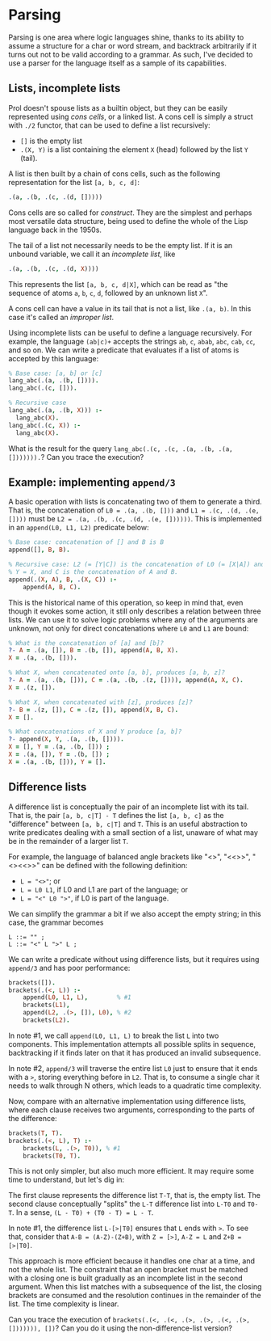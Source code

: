 # Parsing

Parsing is one area where logic languages shine, thanks to its ability to
assume a structure for a char or word stream, and backtrack arbitrarily
if it turns out not to be valid according to a grammar.
As such, I've decided to use a parser for the language itself as a sample
of its capabilities.

## Lists, incomplete lists

Prol doesn't spouse lists as a builtin object, but they can be easily
represented using _cons cells_, or a linked list. A cons cell is simply
a struct with `./2` functor, that can be used to define a list recursively:

- `[]` is the empty list
- `.(X, Y)` is a list containing the element `X` (head) followed by the
list `Y` (tail).

A list is then built by a chain of cons cells, such as the following
representation for the list `[a, b, c, d]`:

```prolog
.(a, .(b, .(c, .(d, []))))
```

Cons cells are so called for *construct*. They are the simplest and perhaps
most versatile data structure, being used to define the whole of the Lisp language
back in the 1950s.

The tail of a list not necessarily needs to be the empty list. If it is an
unbound variable, we call it an *incomplete list*, like

```prolog
.(a, .(b, .(c, .(d, X))))
```

This represents the list `[a, b, c, d|X]`, which can be read as
"the sequence of atoms `a`, `b`, `c`, `d`, followed by an unknown list
`X`".

A cons cell can have a value in its tail that is not a list, like `.(a, b)`.
In this case it's called an *improper list*.

Using incomplete lists can be useful to define a language recursively. For example,
the language `(ab|c)+` accepts the strings `ab`, `c`, `abab`, `abc`, `cab`, `cc`,
and so on. We can write a predicate that evaluates if a list of atoms is accepted
by this language:

```prolog
% Base case: [a, b] or [c]
lang_abc(.(a, .(b, []))).
lang_abc(.(c, [])).

% Recursive case
lang_abc(.(a, .(b, X))) :-
  lang_abc(X).
lang_abc(.(c, X)) :-
  lang_abc(X).
```

What is the result for the query `lang_abc(.(c, .(c, .(a, .(b, .(a, [])))))).`?
Can you trace the execution?

## Example: implementing `append/3`

A basic operation with lists is concatenating two of them to generate a third.
That is, the concatenation of `L0 = .(a, .(b, []))` and `L1 = .(c, .(d, .(e, [])))` must be
`L2 = .(a, .(b, .(c, .(d, .(e, [])))))`.
This is implemented in an `append(L0, L1, L2)` predicate below:

```prolog
% Base case: concatenation of [] and B is B
append([], B, B).

% Recursive case: L2 (= [Y|C]) is the concatenation of L0 (= [X|A]) and L1 (= B) if
% Y = X, and C is the concatenation of A and B.
append(.(X, A), B, .(X, C)) :-
    append(A, B, C).
```

This is the historical name of this operation, so keep in mind that, even though it evokes
some action, it still only describes a relation between three lists.
We can use it to solve logic problems where any of the arguments are unknown,
not only for direct concatenations where `L0` and `L1` are bound:

```prolog
% What is the concatenation of [a] and [b]?
?- A = .(a, []), B = .(b, []), append(A, B, X).
X = .(a, .(b, [])).

% What X, when concatenated onto [a, b], produces [a, b, z]?
?- A = .(a, .(b, [])), C = .(a, .(b, .(z, []))), append(A, X, C).
X = .(z, []).

% What X, when concatenated with [z], produces [z]?
?- B = .(z, []), C = .(z, []), append(X, B, C).
X = [].

% What concatenations of X and Y produce [a, b]?
?- append(X, Y, .(a, .(b, []))).
X = [], Y = .(a, .(b, [])) ;
X = .(a, []), Y = .(b, []) ;
X = .(a, .(b, [])), Y = [].
```

## Difference lists

A difference list is conceptually the pair of an incomplete list with its tail. That is,
the pair `[a, b, c|T] - T` defines the list `[a, b, c]` as the "difference" between
`[a, b, c|T]` and `T`.
This is an useful abstraction to write predicates dealing with a small section of a list,
unaware of what may be in the remainder of a larger list `T`.

For example, the language of balanced angle brackets like "<>", "<<>>", "<><<>>" can be
defined with the following definition:

- `L = "<>"`; or
- `L = L0 L1`, if L0 and L1 are part of the language; or
- `L = "<" L0 ">"`, if L0 is part of the language.

We can simplify the grammar a bit if we also accept the empty string; in this case, the
grammar becomes 

```ebnf
L ::= "" ;
L ::= "<" L ">" L ;
```

We can write a predicate without using difference lists, but it requires using `append/3`
and has poor performance:

```prolog
brackets([]).
brackets(.(<, L)) :-
    append(L0, L1, L),        % #1
    brackets(L1),
    append(L2, .(>, []), L0), % #2
    brackets(L2).
```

In note #1, we call `append(L0, L1, L)` to break the list `L` into two components.
This implementation attempts all possible splits in sequence, backtracking if
it finds later on that it has produced an invalid subsequence.

In note #2, `append/3` will traverse the entire list `L0` just to ensure that it ends
with a `>`, storing everything before in `L2`. That is, to consume a single char it needs
to walk through N others, which leads to a quadratic time complexity.

Now, compare with an alternative implementation using difference lists, where each clause
receives two arguments, corresponding to the parts of the difference:

```prolog
brackets(T, T).
brackets(.(<, L), T) :-
    brackets(L, .(>, T0)), % #1
    brackets(T0, T).
```

This is not only simpler, but also much more efficient. It may require some time to
understand, but let's dig in:

The first clause represents the difference list `T-T`, that is, the empty list.
The second clause conceptually "splits" the `L-T` difference list into `L-T0` and `T0-T`.
In a sense, `(L - T0) + (T0 - T) = L - T`.

In note #1, the difference list `L-[>|T0]` ensures that `L` ends with `>`.
To see that, consider that `A-B = (A-Z)-(Z+B)`, with `Z = [>]`, `A-Z = L` and `Z+B = [>|T0]`.

This approach is more efficient because it handles one char at a time, and not the whole list.
The constraint that an open bracket must be matched with a closing one is built gradually as an
incomplete list in the second argument.
When this list matches with a subsequence of the list, the closing brackets are consumed
and the resolution continues in the remainder of the list.
The time complexity is linear.

Can you trace the execution of `brackets(.(<, .(<, .(>, .(>, .(<, .(>, [])))))), [])`?
Can you do it using the non-difference-list version?

